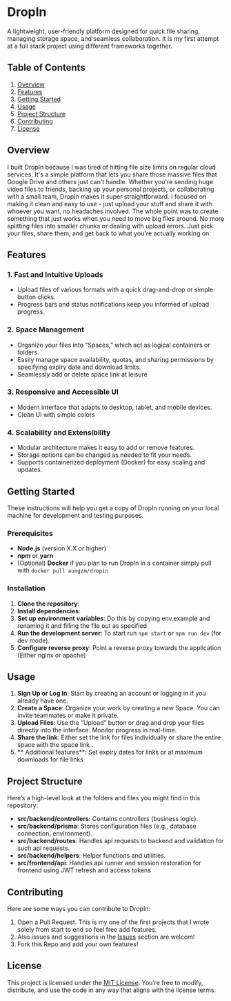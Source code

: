 # DropIn
A lightweight, user-friendly platform designed for quick file sharing, managing storage space, and seamless collaboration. It is my first attempt at a full stack project using different frameworks together. 
## Table of Contents

  1. [Overview]()
  2. [Features]()
  3. [Getting Started]()
  4. [Usage]()
  5. [Project Structure]()
  6. [Contributing]()
  7. [License]()
 

## Overview
I built DropIn because I was tired of hitting file size limits on regular cloud services. It's a simple platform that lets you share those massive files that Google Drive and others just can't handle.
Whether you're sending huge video files to friends, backing up your personal projects, or collaborating with a small team, DropIn makes it super straightforward. I focused on making it clean and easy to use - just upload your stuff and share it with whoever you want, no headaches involved.
The whole point was to create something that just works when you need to move big files around. No more splitting files into smaller chunks or dealing with upload errors. Just pick your files, share them, and get back to what you're actually working on.

## Features

### 1. **Fast and Intuitive Uploads**

  - Upload files of various formats with a quick drag-and-drop or simple button clicks.
  - Progress bars and status notifications keep you informed of upload progress.
### 2. **Space Management**

  - Organize your files into “Spaces,” which act as logical containers or folders.
  - Easily manage space availability, quotas, and sharing permissions by specifying expiry date and download limits.
  - Seamlessly add or delete space link at leisure
### 3. **Responsive and Accessible UI**

  - Modern interface that adapts to desktop, tablet, and mobile devices.
  - Clean UI with simple colors

### 4. **Scalability and Extensibility**

  - Modular architecture makes it easy to add or remove features.
  - Storage options can be changed as needed to fit your needs.
  - Supports containerized deployment (Docker) for easy scaling and updates.
 

## Getting Started
These instructions will help you get a copy of DropIn running on your local machine for development and testing purposes.
### Prerequisites

  - **Node.js** (version X.X or higher)
  - **npm** or **yarn**
  - (Optional) **Docker** if you plan to run DropIn in a container simply pull with `docker pull aungzm/dropin`
### Installation

  1. **Clone the repository**:
  2. **Install dependencies**:
  3. **Set up environment variables**: Do this by copying env.example and renaming it and filling the file out as specified
  4. **Run the development server**: To start run `npm start` or `npm run dev` (for dev mode).
  5. **Configure reverse proxy**: Point a reverse proxy towards the application (Either nginx or apache)
 

## Usage

  1. **Sign Up or Log In**: Start by creating an account or logging in if you already have one.
  2. **Create a Space**: Organize your work by creating a new Space. You can invite teammates or make it private.
  3. **Upload Files**: Use the “Upload” button or drag and drop your files directly into the interface. Monitor progress in real-time.
  4. **Share the link**: Either set the link for files individually or share the entire space with the space link .
  5. ** Additional features**: Set expiry dates for links or at maximum downloads for file links
 

## Project Structure
Here’s a high-level look at the folders and files you might find in this repository: 
  - **src/backend/controllers**: Contains controllers (business logic).
  - **src/backend/prisma**: Stores configuration files (e.g., database connection, environment).
  - **src/backend/routes**: Handles api requests to backend and validation for such api requests.
  - **src/backend/helpers**: Helper functions and utilities.
  - **src/frontend/api**: Handles api runner and session restoration for frontend using JWT refresh and access tokens

 

## Contributing
Here are some ways you can contribute to DropIn:
  1. Open a Pull Request. This is my one of the first projects that I wrote solely from start to end so feel free add features.
  2. Also issues and suggestions in the [Issues]() section are welcom!
  3. Fork this Repo and add your own features!
 

## License
This project is licensed under the [MIT License](). You’re free to modify, distribute, and use the code in any way that aligns with the license terms.